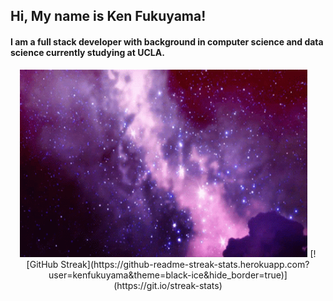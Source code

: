 ## Hi, My name is Ken Fukuyama!

#### I am a full stack developer with background in computer science and data science currently studying at UCLA.

<p align="center" style="border: 5px red;">
  <img width="460" height="300" src="space.gif" alt="space img">
  [![GitHub Streak](https://github-readme-streak-stats.herokuapp.com?user=kenfukuyama&theme=black-ice&hide_border=true)](https://git.io/streak-stats)
</p>

<!--
**kenfukuyama/kenfukuyama** is a ✨ _special_ ✨ repository because its `README.md` (this file) appears on your GitHub profile.

Here are some ideas to get you started:

- 🔭 I’m currently working on ...
- 🌱 I’m currently learning ...
- 👯 I’m looking to collaborate on ...
- 🤔 I’m looking for help with ...
- 💬 Ask me about ...
- 📫 How to reach me: ...
- 😄 Pronouns: ...
- ⚡ Fun fact: ...
-->
